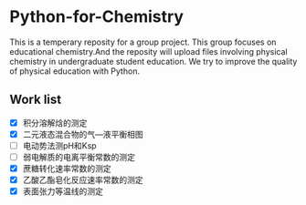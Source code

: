 # Python-for-Chemistry
This is a temperary reposity for a group project.
This group focuses on educational chemistry.And the reposity will upload files involving physical chemistry in undergraduate student education. We try to improve the quality of physical education with Python.
## Work list
* [X] 积分溶解焓的测定
* [X] 二元液态混合物的气—液平衡相图
* [ ] 电动势法测pH和Ksp
* [ ] 弱电解质的电离平衡常数的测定
* [X] 蔗糖转化速率常数的测定
* [X] 乙酸乙酯皂化反应速率常数的测定
* [X] 表面张力等温线的测定
